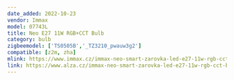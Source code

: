 ```yaml
---
date_added: 2022-10-23
vendor: Immax
model: 07743L
title: Neo E27 11W RGB+CCT Bulb
category: bulb
zigbeemodel: ['TS0505B','_TZ3210_pwauw3g2']
compatible: [z2m, zha]
mlink: https://www.immax.cz/immax-neo-smart-zarovka-led-e27-11w-rgb-cct-barevna-a-bila-stmivatelna-zigbee-3-0-p14169/
link: https://www.alza.cz/immax-neo-smart-zarovka-led-e27-11w-rgb-cct-barevna-a-bila-stmivatelna-zigbee-d7197038.htm
---
```

